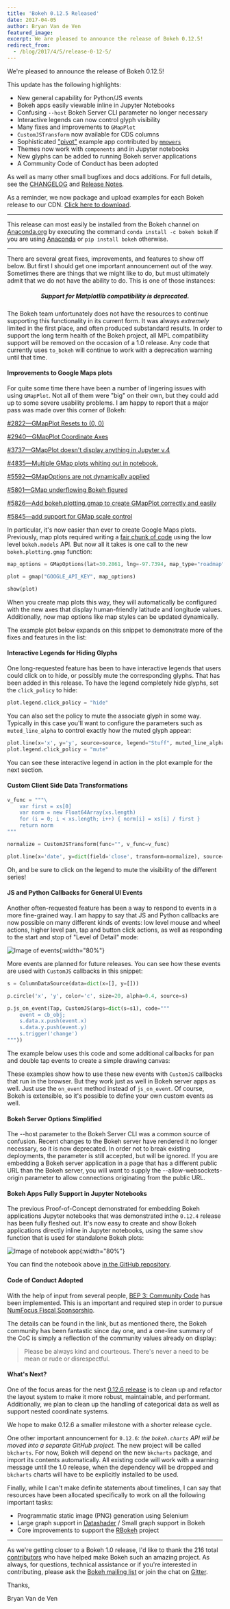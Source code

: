 ```yaml
---
title: 'Bokeh 0.12.5 Released'
date: 2017-04-05
author: Bryan Van de Ven
featured_image:
excerpt: We are pleased to announce the release of Bokeh 0.12.5!
redirect_from:
  - /blog/2017/4/5/release-0-12-5/
---
```


We're pleased to announce the release of Bokeh 0.12.5!

This update has the following highlights:

* New general capability for Python/JS events
* Bokeh apps easily viewable inline in Jupyter Notebooks
* Confusing ``--host`` Bokeh Server CLI parameter no longer necessary
* Interactive legends can now control glyph visibility
* Many fixes and improvements to ``GMapPlot``
* ``CustomJSTransform`` now available for CDS columns
* Sophisticated ["pivot"](https://github.com/bokeh/bokeh/tree/master/examples/app/pivot) example app contributed by [`mmowers`](https://github.com/mmowers)
* Themes now work with ``components`` and in Jupyter notebooks
* New glyphs can be added to running Bokeh server applications
* A Community Code of Conduct has been adopted

As well as many other small bugfixes and docs additions.
For full details, see the [CHANGELOG](https://github.com/bokeh/bokeh/blob/master/CHANGELOG)
and [Release Notes](https://bokeh.pydata.org/en/latest/docs/releases/0.12.5.html).

As a reminder, we now package and upload examples for each Bokeh release
to our CDN. [Click here to download](https://cdn.pydata.org/bokeh/examples/examples-0.12.5.zip).

-----

This release can most easily be installed from the Bokeh channel on
[Anaconda.org](https://anaconda.org/bryanv/dashboard) by executing the
command ``conda install -c bokeh bokeh`` if you are using
[Anaconda](https://www.anaconda.com/downloads) or ``pip install bokeh``
otherwise.

-----

There are several great fixes, improvements, and features to show off
below. But first I should get one important announcement out of the way.
Sometimes there are things that we might like to do, but must ultimately
admit that we do not have the ability to do. This is one of those instances:

<center><h5><b>Support for Matplotlib compatibility is deprecated.</b></h5></center>

The Bokeh team unfortunately does not have the resources to continue
supporting this functionality in its current form. It was always *extremely*
limited in the first place, and often produced substandard results. In order
to support the long term health of the Bokeh project, all MPL compatibility
support will be removed on the occasion of a 1.0 release. Any code that
currently uses ``to_bokeh`` will continue to work with a deprecation warning
until that time.

#### Improvements to Google Maps plots

For quite some time there have been a number of lingering issues with using
``GMapPlot``. Not all of them were "big" on their own, but they could add up
to some severe usability problems. I am happy to report that a major pass was
made over this corner of Bokeh:

[#2822&mdash;GMapPlot Resets to (0, 0)](https://github.com/bokeh/bokeh/issues/2822)

[#2940&mdash;GMapPlot Coordinate Axes](https://github.com/bokeh/bokeh/issues/2940)

[#3737&mdash;GMapPlot doesn't display anything in Jupyter v.4](https://github.com/bokeh/bokeh/issues/3737)

[#4835&mdash;Multiple GMap plots whiting out  in notebook. ](https://github.com/bokeh/bokeh/issues/4835)

[#5592&mdash;GMapOptions are not dynamically applied](https://github.com/bokeh/bokeh/issues/5592)

[#5801&mdash;GMap underflowing Bokeh figured](https://github.com/bokeh/bokeh/issues/5801)

[#5826&mdash;Add bokeh.plotting.gmap to create GMapPlot correctly and easily](https://github.com/bokeh/bokeh/issues/5826)

[#5845&mdash;add support for GMap scale control](https://github.com/bokeh/bokeh/issues/5845)

In particular, it's now easier than ever to create Google Maps plots.
Previously, map plots required writing a
[fair chunk of code](https://github.com/bokeh/bokeh/blob/master/examples/models/file/maps.py)
using the low level `bokeh.models` API. But now all it takes is one call
to the new `bokeh.plotting.gmap` function:

```python
map_options = GMapOptions(lat=30.2861, lng=-97.7394, map_type="roadmap", zoom=13)

plot = gmap("GOOGLE_API_KEY", map_options)

show(plot)
```

When you create map plots this way, they will automatically be configured
with the new axes that display human-friendly latitude and longitude values.
Additionally, now map options like map styles can be updated dynamically.

The example plot below expands on this snippet to demonstrate more of the
fixes and features in the list:

<div>
<center>
<script
    src="/js/release-0-12-5/gmap.js"
    id="5722c96b-e8f5-4ec4-b21a-e19ae5d13fac"
    data-bokeh-model-id="f699ff86-1019-4e91-a73f-fa27b2d5fcf4"
    data-bokeh-doc-id="7c7e29bc-2997-4bbb-b53f-193f0171556d"
></script>
</center>
</div>

#### Interactive Legends for Hiding Glyphs

One long-requested feature has been to have interactive legends that users
could click on to hide, or possibly mute the corresponding glyphs. That has
been added in this release. To have the legend completely hide glyphs, set
the `click_policy` to hide:

```python
plot.legend.click_policy = "hide"
```

You can also set the policy to mute the associate glyph in some way.
Typically in this case you'll want to configure the parameters such as
`muted_line_alpha` to control exactly how the muted glyph appear:

```python
plot.line(x='x', y='y', source=source, legend="Stuff", muted_line_alpha=0.1)
plot.legend.click_policy = "mute"
```

You can see these interactive legend in action in the plot example
for the next section.

#### Custom Client Side Data Transformations

```python
v_func = """\
    var first = xs[0]
    var norm = new Float64Array(xs.length)
    for (i = 0; i < xs.length; i++) { norm[i] = xs[i] / first }
    return norm
"""

normalize = CustomJSTransform(func="", v_func=v_func)

plot.line(x='date', y=dict(field='close', transform=normalize), source=aapl_source)
```

<div>
<script
    src="/js/release-0-12-5/transform.js"
    id="70195796-0dc7-4eb0-bf98-4ba75f0b6028"
    data-bokeh-model-id="18b2f400-3489-4722-8c75-29ec3c2d05f3"
    data-bokeh-doc-id="18eb47e2-444d-47c6-a200-a0dee4294713"
></script>
</div>

Oh, and be sure to click on the legend to mute the visibility of the
different series!


#### JS and Python Callbacks for General UI Events

Another often-requested feature has been a way to respond to events in a more
fine-grained way. I am happy to say that JS and Python callbacks are now
possible on many different kinds of events: low level mouse and wheel actions,
higher level pan, tap and button click actions, as well as responding to
the start and stop of "Level of Detail" mode:

![Image of events](/images/release-0-12-5/events.gif){:width="80%"}

More events are planned for future releases. You can see how these events are
used with `CustomJS` callbacks in this snippet:

```python
s = ColumnDataSource(data=dict(x=[], y=[]))

p.circle('x', 'y', color='c', size=20, alpha=0.4, source=s)

p.js_on_event(Tap, CustomJS(args=dict(s=s1), code="""
    event = cb_obj;
    s.data.x.push(event.x)
    s.data.y.push(event.y)
    s.trigger('change')
"""))
```

The example below uses this code and some additional callbacks for pan and
double tap events to create a simple drawing canvas:

<div>
<center>
<script
    src="/js/release-0-12-5/events.js"
    id="6da0290f-39bf-4f28-a0af-7f585f9ebc95"
    data-bokeh-model-id="678c8a8a-426a-44a6-b1fc-7bfca503a19f"
    data-bokeh-doc-id="9dc36987-699b-40db-b61e-deeb6102b946"
></script>
</center>
</div>

These examples show how to use these new events with `CustomJS`
callbacks that run in the browser. But they work just as well in Bokeh
server apps as well. Just use the `on_event` method instead of `js_on_event`.
Of course, Bokeh is extensible, so it's possible to define your own
custom events as well.

#### Bokeh Server Options Simplified

The --host parameter to the Bokeh Server CLI was a common source of confusion.
Recent changes to the Bokeh server have rendered it no longer necessary, so it
is now deprecated. In order not to break existing deployments, the parameter
is still accepted, but will be ignored. If you are embedding a Bokeh server
application in a page that has a different public URL than the Bokeh server,
you will want to supply the --allow-websockets-origin parameter to allow
connections originating from the public URL.

#### Bokeh Apps Fully Support in Jupyter Notebooks

The previous Proof-of-Concept demonstrated for embedding Bokeh applications
Jupyter notebooks that was demonstrated inthe `0.12.4` release has been
fully fleshed out. It's now easy to create and show Bokeh applications
directly inline in Jupyter notebooks, using the same `show` function that
is used for standalone Bokeh plots:

![Image of notebook app](/images/release-0-12-5/notebook.gif){:width="80%"}

You can find the notebook above [in the GitHub repository](https://github.com/bokeh/bokeh/blob/0.12.5/examples/howto/server_embed/notebook_embed.ipynb).

#### Code of Conduct Adopted

With the help of input from several people,
[BEP 3: Community Code](https://github.com/bokeh/bokeh/wiki/BEP-3:-Community-Code)
has been implemented. This is an important and required step in order to
pursue [NumFocus Fiscal Sponsorship](http://www.numfocus.org/information-on-fiscal-sponsorship.html).

The details can be found in the link, but as mentioned there, the Bokeh
community has been fantastic since day one, and a one-line summary of the
CoC is simply a reflection of the community values already on display:

> Please be always kind and courteous. There's never a need to be mean or rude or disrespectful.

#### What's Next?

One of the focus areas for the next
[0.12.6 release](https://github.com/bokeh/bokeh/milestone/30) is to clean
up and refactor the layout system to make it more robust, maintainable, and
performant. Additionally, we plan to clean up the handling of categorical
data as well as support nested coordinate systems.

We hope to make 0.12.6 a smaller milestone with a shorter release cycle.

One other important announcement for `0.12.6`: *the `bokeh.charts` API will
be moved into a separate GitHub project.* The new project will be called
`bkcharts`. For now, Bokeh will depend on the new `bkcharts` package,
and import its contents automatically. All existing code will work with a
warning message until the 1.0 release, when the dependency will be dropped
and `bkcharts` charts will have to be explicitly installed to be used.

Finally, while I can't make definite statements about timelines, I can
say that resources have been allocated specifically to work on all the
following important tasks:

* Programmatic static image (PNG) generation using Selenium
* Large graph support in [Datashader](http://datashader.readthedocs.io/en/latest/) / Small graph support in Bokeh
* Core improvements to support the [RBokeh](http://hafen.github.io/rbokeh/) project

-----

As we're getting closer to a Bokeh 1.0 release, I'd like to thank the 216
total [contributors](https://github.com/bokeh/bokeh/graphs/contributors) who
have helped make Bokeh such an amazing project. As always, for questions,
technical assistance or if you're interested in contributing, please ask the
[Bokeh mailing list](https://groups.google.com/a/anaconda.com/forum/#!forum/bokeh)
or join the chat on [Gitter](https://gitter.im/bokeh/bokeh).

Thanks,

Bryan Van de Ven

